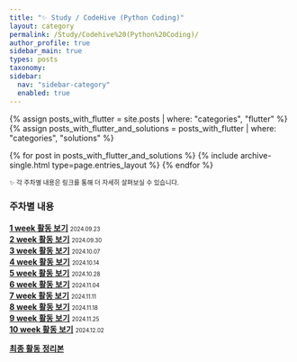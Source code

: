 ```yaml
---
title: "✨ Study / CodeHive (Python Coding)"
layout: category
permalink: /Study/Codehive%20(Python%20Coding)/
author_profile: true
sidebar_main: true
types: posts
taxonomy:
sidebar:
  nav: "sidebar-category"
  enabled: true
---  
```



{% assign posts_with_flutter = site.posts | where: "categories", "flutter" %}
{% assign posts_with_flutter_and_solutions = posts_with_flutter | where: "categories", "solutions" %}

{% for post in posts_with_flutter_and_solutions %}
  {% include archive-single.html type=page.entries_layout %}
{% endfor %}  



<span style="font-size:80%">✨ 각 주차별 내용은 링크를 통해 더 자세히 살펴보실 수 있습니다.</span><br>  


### 주차별 내용

**[1 week 활동 보기](/Study/codehive-details/1week)**
<span style="font-size:70%">2024.09.23</span><br>
**[2 week 활동 보기](/Study/codehive-details/2week)**
<span style="font-size:70%">2024.09.30</span><br>
**[3 week 활동 보기](/Study/codehive-details/3week)**
<span style="font-size:70%">2024.10.07</span><br>
**[4 week 활동 보기](/Study/codehive-details/4week)**
<span style="font-size:70%">2024.10.14</span><br>
**[5 week 활동 보기](/Study/codehive-details/5week)**
<span style="font-size:70%">2024.10.28</span><br>
**[6 week 활동 보기](/Study/codehive-details/6week)**
<span style="font-size:70%">2024.11.04</span><br>
**[7 week 활동 보기](/Study/codehive-details/7week)**
<span style="font-size:70%">2024.11.11</span><br>
**[8 week 활동 보기](/Study/codehive-details/8week)**
<span style="font-size:70%">2024.11.18</span><br>
**[9 week 활동 보기](/Study/codehive-details/9week)**
<span style="font-size:70%">2024.11.25</span><br>
**[10 week 활동 보기](/Study/codehive-details/10week)**
<span style="font-size:70%">2024.12.02</span><br/>  

<span style="color:yellow"> **[최종 활동 정리본](/Study/codehive-details/lastweek)** </span>  

<br/>
